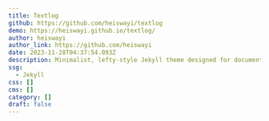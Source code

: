```yaml
---
title: Textlog
github: https://github.com/heiswayi/textlog
demo: https://heiswayi.github.io/textlog/
author: heiswayi
author_link: https://github.com/heiswayi
date: 2023-11-28T04:37:54.093Z
description: Minimalist, lefty-style Jekyll theme designed for documentation based blog.
ssg:
  - Jekyll
css: []
cms: []
category: []
draft: false
---
```


